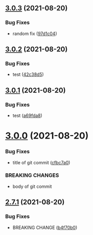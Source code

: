 ## [3.0.3](https://github.com/BanJoeH/PANTRI/compare/3.0.2...3.0.3) (2021-08-20)


### Bug Fixes

* random fix ([97d1c04](https://github.com/BanJoeH/PANTRI/commit/97d1c04c0756e360dae283412ac204788558d8a8))



## [3.0.2](https://github.com/BanJoeH/PANTRI/compare/3.0.1...3.0.2) (2021-08-20)


### Bug Fixes

* test ([42c38d5](https://github.com/BanJoeH/PANTRI/commit/42c38d51b7c4cf7a055b393bdf6afb76e2b4142c))



## [3.0.1](https://github.com/BanJoeH/PANTRI/compare/3.0.0...3.0.1) (2021-08-20)


### Bug Fixes

* test ([a69fda8](https://github.com/BanJoeH/PANTRI/commit/a69fda8a491fbe1c070a0aafd8d1603eeaa906b5))



# [3.0.0](https://github.com/BanJoeH/PANTRI/compare/2.7.1...3.0.0) (2021-08-20)


### Bug Fixes

* title of git commit ([cfbc7a0](https://github.com/BanJoeH/PANTRI/commit/cfbc7a00b115112bb3f24be798d49d1683610ab7))


### BREAKING CHANGES

* body of git commit



## [2.7.1](https://github.com/BanJoeH/PANTRI/compare/2.7.0...2.7.1) (2021-08-20)


### Bug Fixes

* BREAKING CHANGE ([b4f70b0](https://github.com/BanJoeH/PANTRI/commit/b4f70b0294f10822e5a1487fd657f32e9058cfa5))



